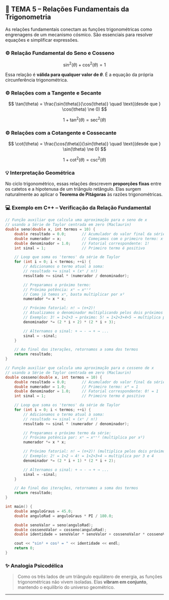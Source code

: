 ## 📏 TEMA 5 – Relações Fundamentais da Trigonometria

As relações fundamentais conectam as funções trigonométricas como engrenagens de um mecanismo cósmico. São essenciais para resolver equações e simplificar expressões.

### ⚙️ Relação Fundamental do Seno e Cosseno

$$
\sin^2(\theta) + \cos^2(\theta) = 1
$$

Essa relação é **válida para qualquer valor de $\theta$**. É a equação da própria circunferência trigonométrica.

### ⚙️ Relações com a Tangente e Secante

$$
\tan(\theta) = \frac{\sin(\theta)}{\cos(\theta)} \quad \text{(desde que } \cos(\theta) \ne 0)
$$

$$
1 + \tan^2(\theta) = \sec^2(\theta)
$$

### ⚙️ Relações com a Cotangente e Cossecante

$$
\cot(\theta) = \frac{\cos(\theta)}{\sin(\theta)} \quad \text{(desde que } \sin(\theta) \ne 0)
$$

$$
1 + \cot^2(\theta) = \csc^2(\theta)
$$

### 💡 Interpretação Geométrica

No ciclo trigonométrico, essas relações descrevem **proporções fixas** entre os catetos e a hipotenusa de um triângulo retângulo. Elas surgem naturalmente ao aplicar o **Teorema de Pitágoras** às razões trigonométricas.

### 💻 Exemplo em C++ – Verificação da Relação Fundamental

```cpp
// Função auxiliar que calcula uma aproximação para o seno de x
// usando a Série de Taylor centrada em zero (Maclaurin)
double seno(double x, int termos = 10) {
    double resultado = 0.0;       // Acumulador do valor final da série
    double numerador = x;         // Começamos com o primeiro termo: x¹
    double denominador = 1.0;     // Fatorial correspondente: 1!
    int sinal = 1;                // Primeiro termo é positivo

    // Loop que soma os 'termos' da série de Taylor
    for (int i = 0; i < termos; ++i) {
        // Adicionamos o termo atual à soma:
        // resultado += sinal × (xⁿ / n!)
        resultado += sinal * (numerador / denominador);

        // Preparamos o próximo termo:
        // Próxima potência: xⁿ → xⁿ⁺²
        // Como já temos xⁿ, basta multiplicar por x²
        numerador *= x * x;

        // Próximo fatorial: n! → (n+2)!
        // Atualizamos o denominador multiplicando pelos dois próximos inteiros:
        // Exemplo: 3! = 1×2×3 → próximo: 5! = 1×2×3×4×5 → multiplica por 4 e 5
        denominador *= (2 * i + 2) * (2 * i + 3);

        // Alternamos o sinal: + → - → + → ...
        sinal = -sinal;
    }

    // Ao final das iterações, retornamos a soma dos termos
    return resultado;
}

// Função auxiliar que calcula uma aproximação para o cosseno de x
// usando a Série de Taylor centrada em zero (Maclaurin)
double cosseno(double x, int termos = 10) {
    double resultado = 0.0;       // Acumulador do valor final da série
    double numerador = 1.0;       // Primeiro termo: x⁰ = 1
    double denominador = 1.0;     // Fatorial correspondente: 0! = 1
    int sinal = 1;                // Primeiro termo é positivo

    // Loop que soma os 'termos' da série de Taylor
    for (int i = 0; i < termos; ++i) {
        // Adicionamos o termo atual à soma:
        // resultado += sinal × (xⁿ / n!)
        resultado += sinal * (numerador / denominador);

        // Preparamos o próximo termo da série:
        // Próxima potência par: xⁿ → xⁿ⁺² (multiplica por x²)
        numerador *= x * x;

        // Próximo fatorial: n! → (n+2)! (multiplica pelos dois próximos inteiros)
        // Exemplo: 2! = 1×2 → 4! = 1×2×3×4 → multiplica por 3 e 4
        denominador *= (2 * i + 1) * (2 * i + 2);

        // Alternamos o sinal: + → - → + → ...
        sinal = -sinal;
    }

    // Ao final das iterações, retornamos a soma dos termos
    return resultado;
}

int main() {
    double anguloGraus = 45.0;
    double anguloRad = anguloGraus * PI / 180.0;

    double senoValor = seno(anguloRad);
    double cossenoValor = cosseno(anguloRad);
    double identidade = senoValor * senoValor + cossenoValor * cossenoValor;

    cout << "sin² + cos² = " << identidade << endl;
    return 0;
}
```

### ✨ Analogia Psicodélica

> Como os três lados de um triângulo equilátero de energia, as funções trigonométricas não vivem isoladas. Elas **vibram em conjunto**, mantendo o equilíbrio do universo geométrico.

---
